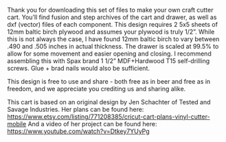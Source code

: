 Thank you for downloading this set of files to make your own craft cutter cart. You’ll find fusion and step archives of the cart and drawer, as well as dxf (vector) files of each component. This design requires 2 5x5 sheets of 12mm baltic birch plywood and assumes your plywood is truly 1/2”. While this is not always the case, I have found 12mm baltic birch to vary between .490 and .505 inches in actual thickness. The drawer is scaled at 99.5% to allow for some movement and easier opening and closing. I recommend assembling this with Spax brand 1 1/2” MDF+Hardwood T15 self-drilling screws. Glue + brad nails would also be sufficient.

This design is free to use and share - both free as in beer and free as in freedom, and we appreciate you crediting us and sharing alike.

This cart is based on an original design by Jen Schachter of Tested and Savage Industries.
Her plans can be found here: https://www.etsy.com/listing/771208385/cricut-cart-plans-vinyl-cutter-mobile
And a video of her project can be found here: ​https://www.youtube.com/watch?v=Dtkey7YUyPg
